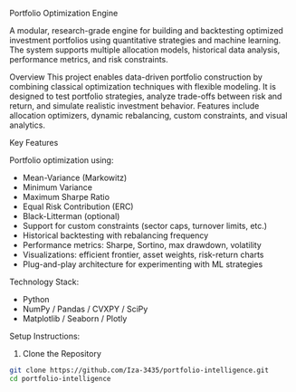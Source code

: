 Portfolio Optimization Engine

A modular, research-grade engine for building and backtesting optimized investment portfolios using quantitative strategies and machine learning. The system supports multiple allocation models, historical data analysis, performance metrics, and risk constraints.

Overview
This project enables data-driven portfolio construction by combining classical optimization techniques with flexible modeling. It is designed to test portfolio strategies, analyze trade-offs between risk and return, and simulate realistic investment behavior.
Features include allocation optimizers, dynamic rebalancing, custom constraints, and visual analytics.

Key Features

Portfolio optimization using:
- Mean-Variance (Markowitz)
- Minimum Variance
- Maximum Sharpe Ratio
- Equal Risk Contribution (ERC)
- Black-Litterman (optional)
- Support for custom constraints (sector caps, turnover limits, etc.)
- Historical backtesting with rebalancing frequency
- Performance metrics: Sharpe, Sortino, max drawdown, volatility
- Visualizations: efficient frontier, asset weights, risk-return charts
- Plug-and-play architecture for experimenting with ML strategies
  
Technology Stack:
- Python
- NumPy / Pandas / CVXPY / SciPy
- Matplotlib / Seaborn / Plotly

Setup Instructions:
1. Clone the Repository

```bash
git clone https://github.com/Iza-3435/portfolio-intelligence.git
cd portfolio-intelligence

